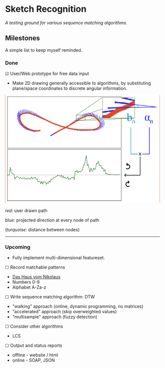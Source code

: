 # Sketch Recognition
*A testing ground for various sequence matching algorithms.*

## Milestones

A simple list to keep myself reminded.

### Done

☑ User/Web prototype for free data input
 * Make 2D drawing generally accessible to algorithms, by substituting plane/space coordinates to discrete angular information.


![Explanation so far](https://raw.githubusercontent.com/newtork/sketch-recognition/master/01-userinput-canvas/canvas-input.png)

*red:* user drawn path

*blue:* projected direction at every node of path

(*turquoise:* distance between nodes)

---

### Upcoming
 * Fully implement multi-dimensional featureset.

☐ Record matchable patterns
 * [Das Haus vom Nikolaus](https://de.wikipedia.org/wiki/Haus_vom_Nikolaus)
 * Numbers 0-9
 * Alphabet A-Za-z

☐ Write sequence matching algorithm: DTW
 * "walking" approach (online, dynamic programming, no matrices)
 * "accelerated" approach (skip overweighted values)
 * "multisample" approach (fuzzy detection)
 
☐ Consider other algorithms
 * LCS
 
☐ Output and status reports
 * offline - website / html
 * online - SOAP, JSON
